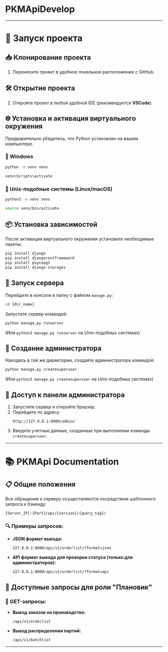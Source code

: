 # PKMApiDevelop

---

# 🚀 Запуск проекта

## 📥 Клонирование проекта
1. Перенесите проект в удобное локальное расположение с GitHub.

## 🛠️ Открытие проекта
2. Откройте проект в любой удобной IDE (рекомендуется **VSCode**).

## 🌐 Установка и активация виртуального окружения
Предварительно убедитесь, что Python установлен на вашем компьютере.

### 🔹 Windows
```bash
python -m venv venv
```
```bash
venv\Scripts\activate
```

### 🔹 Unix-подобные системы (Linux/macOS)
```bash
python3 -m venv venv
```
```bash
source venv/bin/activate
```

## 📦 Установка зависимостей
После активации виртуального окружения установите необходимые пакеты:
```bash
pip install django
pip install djangorestframework
pip install psycopg2
pip install django-storages
```

## 🏃 Запуск сервера
Перейдите в консоли в папку с файлом `manage.py`:
```bash
cd {dir_name}
```
Запустите сервер командой:
```bash
python manage.py runserver
```
(Или `python3 manage.py runserver` на Unix-подобных системах)

## 👤 Создание администратора
Находясь в той же директории, создайте администратора командой:
```bash
python manage.py createsuperuser
```
(Или `python3 manage.py createsuperuser` на Unix-подобных системах)

## 🔑 Доступ к панели администратора
1. Запустите сервер и откройте браузер.
2. Перейдите по адресу:
   ```
   http://127.0.0.1:8000/admin/
   ```
3. Введите учетные данные, созданные при выполнении команды `createsuperuser`.

---

# 📚 PKMApi Documentation

## 📋 Общие положения
Все обращения к серверу осуществляются посредством шаблонного запроса к бэкенду:

```
{Server_IP}:{Port}/api/{version}/{query_tag}/
```

### 🔍 Примеры запросов:
- **JSON формат вывода:**
  ```
  127.0.0.1:8000/api/v1/orderlist/?format=json
  ```
- **API формат вывода для проверки статуса (только для администраторов):**
  ```
  127.0.0.1:8000/api/v1/orderlist/?format=api
  ```

## 🚀 Доступные запросы для роли "Плановик"

### 🔹 GET-запросы:
- **Вывод заказов на производство:** 
  ```
  /api/v1/orderlist
  ```
- **Вывод распределения партий:** 
  ```
  /api/v1/batchlist
  ```

--- 
